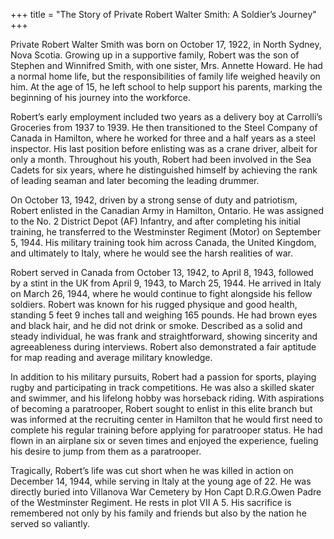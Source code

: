 +++
title = "The Story of Private Robert Walter Smith: A Soldier’s Journey"
+++


Private Robert Walter Smith was born on October 17, 1922, in North Sydney, Nova Scotia. Growing up in a supportive family, Robert was the son of Stephen and Winnifred Smith, with one sister, Mrs. Annette Howard. He had a normal home life, but the responsibilities of family life weighed heavily on him. At the age of 15, he left school to help support his parents, marking the beginning of his journey into the workforce.

Robert’s early employment included two years as a delivery boy at Carrolli’s Groceries from 1937 to 1939. He then transitioned to the Steel Company of Canada in Hamilton, where he worked for three and a half years as a steel inspector. His last position before enlisting was as a crane driver, albeit for only a month. Throughout his youth, Robert had been involved in the Sea Cadets for six years, where he distinguished himself by achieving the rank of leading seaman and later becoming the leading drummer.

On October 13, 1942, driven by a strong sense of duty and patriotism, Robert enlisted in the Canadian Army in Hamilton, Ontario. He was assigned to the No. 2 District Depot (AF) Infantry, and after completing his initial training, he transferred to the Westminster Regiment (Motor) on September 5, 1944. His military training took him across Canada, the United Kingdom, and ultimately to Italy, where he would see the harsh realities of war.

Robert served in Canada from October 13, 1942, to April 8, 1943, followed by a stint in the UK from April 9, 1943, to March 25, 1944. He arrived in Italy on March 26, 1944, where he would continue to fight alongside his fellow soldiers. Robert was known for his rugged physique and good health, standing 5 feet 9 inches tall and weighing 165 pounds. He had brown eyes and black hair, and he did not drink or smoke. Described as a solid and steady individual, he was frank and straightforward, showing sincerity and agreeableness during interviews. Robert also demonstrated a fair aptitude for map reading and average military knowledge.

In addition to his military pursuits, Robert had a passion for sports, playing rugby and participating in track competitions. He was also a skilled skater and swimmer, and his lifelong hobby was horseback riding. With aspirations of becoming a paratrooper, Robert sought to enlist in this elite branch but was informed at the recruiting center in Hamilton that he would first need to complete his regular training before applying for paratrooper status. He had flown in an airplane six or seven times and enjoyed the experience, fueling his desire to jump from them as a paratrooper.

Tragically, Robert’s life was cut short when he was killed in action on December 14, 1944, while serving in Italy at the young age of 22. 
He was directly buried into Villanova War Cemetery by Hon Capt D.R.G.Owen Padre of the Westminster Regiment. He rests in plot VII A 5. 
His sacrifice is remembered not only by his family and friends but also by the nation he served so valiantly.
